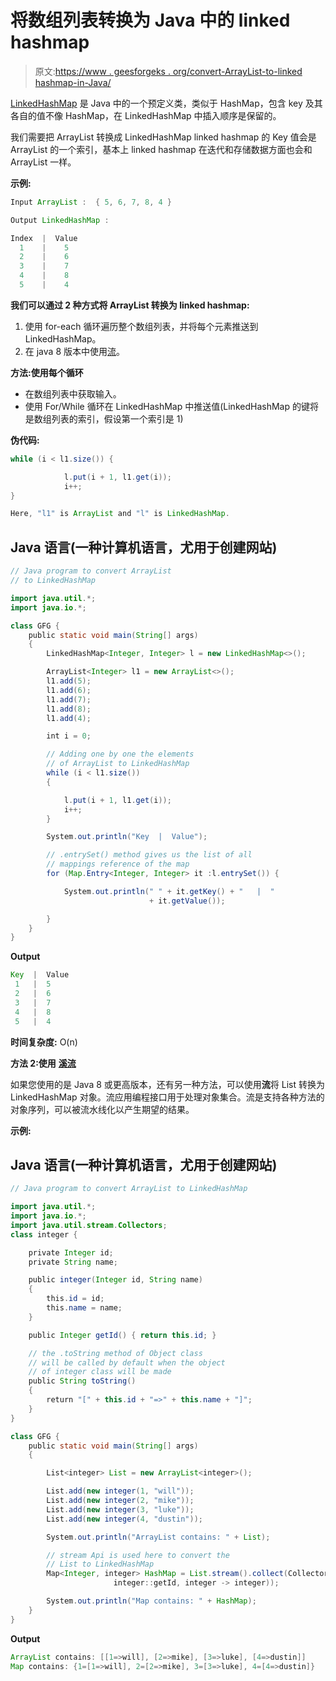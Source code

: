 # 将数组列表转换为 Java 中的 linked hashmap

> 原文:[https://www . geesforgeks . org/convert-ArrayList-to-linked hashmap-in-Java/](https://www.geeksforgeeks.org/convert-arraylist-to-linkedhashmap-in-java/)

[LinkedHashMap](https://www.geeksforgeeks.org/linkedhashmap-class-java-examples/) 是 Java 中的一个预定义类，类似于 HashMap，包含 key 及其各自的值不像 HashMap，在 LinkedHashMap 中插入顺序是保留的。

我们需要把 ArrayList 转换成 LinkedHashMap linked hashmap 的 Key 值会是 ArrayList 的一个索引，基本上 linked hashmap 在迭代和存储数据方面也会和 ArrayList 一样。

**示例:**

```java
Input ArrayList :  { 5, 6, 7, 8, 4 } 

Output LinkedHashMap :

Index  |  Value
  1    |    5
  2    |    6
  3    |    7
  4    |    8
  5    |    4
```

**我们可以通过 2 种方式将 ArrayList 转换为 linked hashmap:**

1.  使用 for-each 循环遍历整个数组列表，并将每个元素推送到 LinkedHashMap。
2.  在 java 8 版本中使用[流](https://www.geeksforgeeks.org/stream-in-java/)。

**方法:使用每个循环**

*   在数组列表中获取输入。
*   使用 For/While 循环在 LinkedHashMap 中推送值(LinkedHashMap 的键将是数组列表的索引，假设第一个索引是 1)

**伪代码:**

```java
while (i < l1.size()) {

            l.put(i + 1, l1.get(i));
            i++; 
}

Here, "l1" is ArrayList and "l" is LinkedHashMap.
```

## Java 语言(一种计算机语言，尤用于创建网站)

```java
// Java program to convert ArrayList
// to LinkedHashMap

import java.util.*;
import java.io.*;

class GFG {
    public static void main(String[] args)
    {
        LinkedHashMap<Integer, Integer> l = new LinkedHashMap<>();

        ArrayList<Integer> l1 = new ArrayList<>();
        l1.add(5);
        l1.add(6);
        l1.add(7);
        l1.add(8);
        l1.add(4);

        int i = 0;

        // Adding one by one the elements 
        // of ArrayList to LinkedHashMap
        while (i < l1.size()) 
        {

            l.put(i + 1, l1.get(i));
            i++;
        }

        System.out.println("Key  |  Value");

        // .entrySet() method gives us the list of all 
        // mappings reference of the map
        for (Map.Entry<Integer, Integer> it :l.entrySet()) {

            System.out.println(" " + it.getKey() + "   |  "
                               + it.getValue());

        }
    }
}
```

**Output**

```java
Key  |  Value
 1   |  5
 2   |  6
 3   |  7
 4   |  8
 5   |  4
```

**时间复杂度:** O(n)

**方法 2:使用** [**溪流**](https://www.geeksforgeeks.org/stream-in-java/)

如果您使用的是 Java 8 或更高版本，还有另一种方法，可以使用**流**将 List 转换为 LinkedHashMap 对象。流应用编程接口用于处理对象集合。流是支持各种方法的对象序列，可以被流水线化以产生期望的结果。

**示例:**

## Java 语言(一种计算机语言，尤用于创建网站)

```java
// Java program to convert ArrayList to LinkedHashMap

import java.util.*;
import java.io.*;
import java.util.stream.Collectors;
class integer {

    private Integer id;
    private String name;

    public integer(Integer id, String name)
    {
        this.id = id;
        this.name = name;
    }

    public Integer getId() { return this.id; }

    // the .toString method of Object class
    // will be called by default when the object
    // of integer class will be made
    public String toString()
    {
        return "[" + this.id + "=>" + this.name + "]";
    }
}

class GFG {
    public static void main(String[] args)
    {

        List<integer> List = new ArrayList<integer>();

        List.add(new integer(1, "will"));
        List.add(new integer(2, "mike"));       
        List.add(new integer(3, "luke"));
        List.add(new integer(4, "dustin"));

        System.out.println("ArrayList contains: " + List);

        // stream Api is used here to convert the 
        // List to LinkedHashMap
        Map<Integer, integer> HashMap = List.stream().collect(Collectors.toMap(
                       integer::getId, integer -> integer));

        System.out.println("Map contains: " + HashMap); 
    }
}
```

**Output**

```java
ArrayList contains: [[1=>will], [2=>mike], [3=>luke], [4=>dustin]]
Map contains: {1=[1=>will], 2=[2=>mike], 3=[3=>luke], 4=[4=>dustin]}
```
